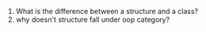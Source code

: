 1. What is the difference between a structure and a class?
2. why doesn't structure fall under oop category?
